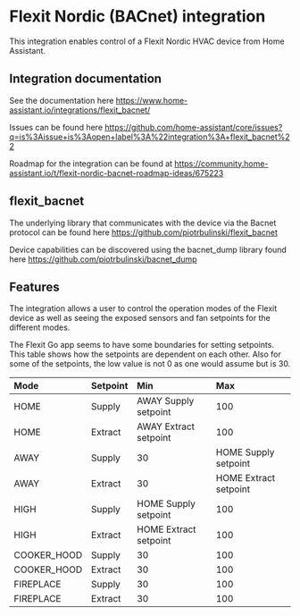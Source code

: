# Flexit Nordic (BACnet) integration
This integration enables control of a Flexit Nordic HVAC device from Home Assistant.

## Integration documentation
See the documentation here https://www.home-assistant.io/integrations/flexit_bacnet/

Issues can be found here https://github.com/home-assistant/core/issues?q=is%3Aissue+is%3Aopen+label%3A%22integration%3A+flexit_bacnet%22

Roadmap for the integration can be found at
https://community.home-assistant.io/t/flexit-nordic-bacnet-roadmap-ideas/675223

## flexit_bacnet
The underlying library that communicates with the device via the Bacnet protocol
can be found here https://github.com/piotrbulinski/flexit_bacnet

Device capabilities can be discovered using the bacnet_dump library found here
https://github.com/piotrbulinski/bacnet_dump

## Features
The integration allows a user to control the operation modes of the Flexit device as
well as seeing the exposed sensors and fan setpoints for the different modes.

The Flexit Go app seems to have some boundaries for setting setpoints. This table shows
how the setpoints are dependent on each other. Also for some of the setpoints, the low
value is not 0 as one would assume but is 30.


| Mode        | Setpoint | Min                   | Max                   |
|:------------|----------|:----------------------|:----------------------|
| HOME        | Supply   | AWAY Supply setpoint  | 100                   |
| HOME        | Extract  | AWAY Extract setpoint | 100                   |
| AWAY        | Supply   | 30                    | HOME Supply setpoint  |
| AWAY        | Extract  | 30                    | HOME Extract setpoint |
| HIGH        | Supply   | HOME Supply setpoint  | 100                   |
| HIGH        | Extract  | HOME Extract setpoint | 100                   |
| COOKER_HOOD | Supply   | 30                    | 100                   |
| COOKER_HOOD | Extract  | 30                    | 100                   |
| FIREPLACE   | Supply   | 30                    | 100                   |
| FIREPLACE   | Extract  | 30                    | 100                   |